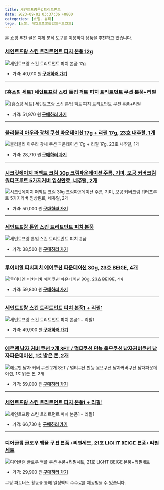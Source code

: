```yaml
---
title: 세인트프랑톤업트리트먼트
date: 2023-09-02 03:37:36 +0800
categories: [쇼핑, 뷰티]
tags: [쇼핑, 세인트프랑톤업트리트먼트]
---
```

본 쇼핑 추천 글은 자체 분석 도구를 이용하여 상품을 추천하고 있습니다.
### [세인트프랑 스킨 트리트먼트 피치 본품 12g](https://link.coupang.com/re/AFFSDP?lptag=AF1030537&pageKey=7449944864&itemId=19392340237&vendorItemId=86978195570&traceid=V0-153-13159226d546e3f8&requestid=20230907033736924174220084&token=31850C%7CMIXED)
![세인트프랑 스킨 트리트먼트 피치 본품 12g](https://ads-partners.coupang.com/image1/A5ujue_plLu287REA9EK299bCkPk3KSollyf_NS2qCajQkmvAD0zUKbuR9EPOVYi1vUc6J8ue4EtlhNp9QX37Xlro5XxghYl5cUNu0yrWaXJiilMfCPcQDMzvpn1AEFDoY1GPmrGkaF5zsvc6-SIiUZYf-scGGwA_5Sedwu6bJE3AsFE9Lik1f4WuW_-BOEDAnDfGrVeZBPdKOG_MPreEfPjiNLy_sOmYYuu9m-Q5OtmWsLl8pixsanVGCKTR2B9K_KnYWnSfq2ZqzyrfGE98rPzOPYVrUbAKktHKZsLwxOr)
- 가격: 40,010 원
[**구매하러 가기**](https://link.coupang.com/re/AFFSDP?lptag=AF1030537&pageKey=7449944864&itemId=19392340237&vendorItemId=86978195570&traceid=V0-153-13159226d546e3f8&requestid=20230907033736924174220084&token=31850C%7CMIXED)
---
### [[홈쇼핑 세트] 세인트프랑 스킨 톤업 팩트 피치 트리트먼트 쿠션 본품+리필](https://link.coupang.com/re/AFFSDP?lptag=AF1030537&pageKey=7520266113&itemId=19722689028&vendorItemId=86826798950&traceid=V0-153-d40e9082c525d927&requestid=20230907033736924174220084&token=31850C%7CMIXED)
![[홈쇼핑 세트] 세인트프랑 스킨 톤업 팩트 피치 트리트먼트 쿠션 본품+리필](https://ads-partners.coupang.com/image1/-yvLYqG3DiG0yJ_q-6OIkrSFw82o5UZluSZlC2pxdsPylaMunp5Vp58nFzSGBSA7FVRNEO0akRzSt6qgmeoGjqQ9Wxr_y2trgYMw17kmhUOJE3g_leyGCBkA1xbg3tKmWCwoIY_1H0hviaqpoAaLujenSVhYTD1Cq73YAGd1WtSHevEzN-CBLHgMEzFfYSPtbeyLnHe04C01UncBS5YWgDzZa4oN8vt_d6Un-kZ7HU7caA3O1CU_e2slAJElLaDAlEKl9k5AbKQgYC2jj07EQnrIJKcXcMoj6_RWOoumknaM)
- 가격: 51,970 원
[**구매하러 가기**](https://link.coupang.com/re/AFFSDP?lptag=AF1030537&pageKey=7520266113&itemId=19722689028&vendorItemId=86826798950&traceid=V0-153-d40e9082c525d927&requestid=20230907033736924174220084&token=31850C%7CMIXED)
---
### [블리블리 아우라 광채 쿠션 파운데이션 17g + 리필 17g, 23호 내추럴, 1개](https://link.coupang.com/re/AFFSDP?lptag=AF1030537&pageKey=1743892897&itemId=2969333394&vendorItemId=70957758606&traceid=V0-153-77c234f5961962a0&clickBeacon=QrsZ56vhnLrLNOkiJqCL8dfGZ0xjs6aMxEvcL%2FJ4HHjBbE7hfugt2rPJoKMvz5t2N6MlpH9HIrVlNEKf%2Fq8PwNhTD3rcaPd0lvHGwi9qt%2Fl4%2FG1YheDCJ5AxAR%2BqGgrElCi%2BOdyx09TDVGQBij4uh8PyyMiOll1Xvh7cp9w2SUlbh%2Bt7d5WAHxjrwoMSN6WAORjCQphUJWVta5sqxhL%2Bp9%2Flro6mpvFraIC0g0JrMYPRUwB4gZvJ7ncg0cMK3EoEMoSoLyW7N6wVUlzzjhzMd9lHTF8dvwXZQpN7dN52fSnL3OmKW%2FV4lS7e97ZOltqACS7LeOXhsNSkdjx%2FvHQl2%2BBp5cxG774EMK8TkAfNr0Yai%2FMhJVHwCKCW%2B34Arb4nOb5DnBKqyGrIpAvVzJ%2FTN72UMD1Xy7ilmBV4kobjJh9ifMTRPBSKNoIJ0uzU6D82GH8DYSbhH84NCK%2Fp5W1wLcFNyrvIG4C5qrh%2Fjlh%2FsXrTQtIzMC%2BxJ40shu8scwqsqT0M5ubtIlmAc6ksJMySFVanna0kixANIHjVovRxZY9N%2BxoPhIvESpQruKB1vQPXW%2F9g9eirsEewy4qenkBzEE9fMkpPZFbFkZ18eKWIAzxttn8yQySibZuOhTNLbJb3UManDIirXNuSlXcAEs%2FFlhWoBk9jXRNjhBRVHgK3hs9elk7Qctx8kJ9SS830HW2QIn2OFy90FmbuQ%2B4GWMLSTv0vhSygByUQr0DYJIgxKR1jcwbBljw1PdlgvKPazaDFLjJhnFdI1glOGA5oscBv%2FqlU%2Fyn6B%2BM0ap2T%2BpARL8N3HhWqNaQ2WBvxUiatOtb%2Fk%2FW%2BM8h8ZEf0esjjpFTYIZcsv8gDzFg1INRTYQGGewYcL8eio22ic3H0LgsMqGBPF2nLfXs%2B%2FajnjphSminBbg%3D%3D&requestid=20230907033736924174220084&token=31850C%7CMIXED)
![블리블리 아우라 광채 쿠션 파운데이션 17g + 리필 17g, 23호 내추럴, 1개](https://ads-partners.coupang.com/image1/TK3OrlXD8-D31dTnTEUCOsdny8J6Y84Z4bNsU-d81Tk5TVFzJ7GcMU5PIluGcFbeqneFljinGihyw__WCwM6GXBqAZzWaoDizW6OQy5GUwhQ06sG5XbjdouR3A5UVbU-0WMSgk-cfEovSURf8FNG3KVXJhvL5NVexvrNnYOYmN0wJ6RDBCqA-dHSMFY_ilbOds9bUwBWLecvJf5jSCCgECOEwc0P5PX0Dci37ZKcUEOKL6in4kYQA0KAqzVcGlTHFygY-E9VitJlbGzNotv04DLJ6LAYWA==)
- 가격: 28,710 원
[**구매하러 가기**](https://link.coupang.com/re/AFFSDP?lptag=AF1030537&pageKey=1743892897&itemId=2969333394&vendorItemId=70957758606&traceid=V0-153-77c234f5961962a0&clickBeacon=QrsZ56vhnLrLNOkiJqCL8dfGZ0xjs6aMxEvcL%2FJ4HHjBbE7hfugt2rPJoKMvz5t2N6MlpH9HIrVlNEKf%2Fq8PwNhTD3rcaPd0lvHGwi9qt%2Fl4%2FG1YheDCJ5AxAR%2BqGgrElCi%2BOdyx09TDVGQBij4uh8PyyMiOll1Xvh7cp9w2SUlbh%2Bt7d5WAHxjrwoMSN6WAORjCQphUJWVta5sqxhL%2Bp9%2Flro6mpvFraIC0g0JrMYPRUwB4gZvJ7ncg0cMK3EoEMoSoLyW7N6wVUlzzjhzMd9lHTF8dvwXZQpN7dN52fSnL3OmKW%2FV4lS7e97ZOltqACS7LeOXhsNSkdjx%2FvHQl2%2BBp5cxG774EMK8TkAfNr0Yai%2FMhJVHwCKCW%2B34Arb4nOb5DnBKqyGrIpAvVzJ%2FTN72UMD1Xy7ilmBV4kobjJh9ifMTRPBSKNoIJ0uzU6D82GH8DYSbhH84NCK%2Fp5W1wLcFNyrvIG4C5qrh%2Fjlh%2FsXrTQtIzMC%2BxJ40shu8scwqsqT0M5ubtIlmAc6ksJMySFVanna0kixANIHjVovRxZY9N%2BxoPhIvESpQruKB1vQPXW%2F9g9eirsEewy4qenkBzEE9fMkpPZFbFkZ18eKWIAzxttn8yQySibZuOhTNLbJb3UManDIirXNuSlXcAEs%2FFlhWoBk9jXRNjhBRVHgK3hs9elk7Qctx8kJ9SS830HW2QIn2OFy90FmbuQ%2B4GWMLSTv0vhSygByUQr0DYJIgxKR1jcwbBljw1PdlgvKPazaDFLjJhnFdI1glOGA5oscBv%2FqlU%2Fyn6B%2BM0ap2T%2BpARL8N3HhWqNaQ2WBvxUiatOtb%2Fk%2FW%2BM8h8ZEf0esjjpFTYIZcsv8gDzFg1INRTYQGGewYcL8eio22ic3H0LgsMqGBPF2nLfXs%2B%2FajnjphSminBbg%3D%3D&requestid=20230907033736924174220084&token=31850C%7CMIXED)
---
### [시크릿에이지 퍼펙트 크림 30g 크림파운데이션 주름, 기미, 모공 커버크림 워터프루트 5가지커버 임상완료, 네츄럴, 2개](https://link.coupang.com/re/AFFSDP?lptag=AF1030537&pageKey=7262548731&itemId=18502382084&vendorItemId=73279080273&traceid=V0-153-4fe5aea36f7b9b2a&clickBeacon=QrsZ56vhnLrLNOkiJqCL8dfGZ0xjs6aMxEvcL%2FJ4HHjBbE7hfugt2rPJoKMvz5t2N6MlpH9HIrVlNEKf%2Fq8PwNhTD3rcaPd0lvHGwi9qt%2Fl4%2FG1YheDCJ5AxAR%2BqGgrEfm3ZZQaN13Z%2BGV7IP8iCc8PyyMiOll1Xvh7cp9w2SUm41MoYgmkE3LpEEENTjF1oyaGy9QTK%2FzOSBt138r41c9%2Flro6mpvFraIC0g0JrMYPRUwB4gZvJ7ncg0cMK3EoEMoSoLyW7N6wVUlzzjhzMd3p4FEx0y08eg0T5NyrtQShV2Raw3bdrrHw8c1M6Ky2OCdSukHyavurX3G9YOT%2BU6EydkweyjPd7aiy1NNY2V4lU1Gu1GUZ7%2B1gjzILyD58bvB7QiNE0JGDiOrcsM%2FFLP9aYwUj1dDqw14RZenesZjnKygOgbJZzuzL5LVjkGNgoVc9bEjuStc4mNbrTM7NKwtqW54d0PR27qGBuY2UT6Xcv4t68MKLnTImIRvsTwxuq%2FMzOLTHsWG9qCRO3lQsWk8DI9%2FCcmj17gK02yiqS84kgzuKN59OmP309L49ilEE%2Bv9TtgvPAPXO8ymJ2sydm1b2VmTN2xY4TJQwXb6qvYUbxB6mm%2FqTDIsJ1Vd%2BM03XSj0b9X5zIwh%2FtAqDjSXb5MGlmMqaGZHe1dP47FFhsTm3%2FqALW4g17T4d%2FULyE%2B3ESPN34FoUj0VJgOzTiFIV4r3NEEHY9ohEiIIu496udKncyFr7DQIrKxoQHDYUJ9sVdCTu3HXFe3OycVZRQp%2Fe29CJFjk9I5W%2F6Wjfrd5NPP7NTD1rGlc044kvxn2aHwZwi6Gil8Azlp381ySu2cNC1HKIMnZSsdnMagxOLiAVQonQ0vZlihK5fyD5RupGQuTlTtKyc%2FZLtbthnJIrX%2Fei0WA%3D%3D&requestid=20230907033736924174220084&token=31850C%7CMIXED)
![시크릿에이지 퍼펙트 크림 30g 크림파운데이션 주름, 기미, 모공 커버크림 워터프루트 5가지커버 임상완료, 네츄럴, 2개](https://ads-partners.coupang.com/image1/93U6ugSO-5vMazQ19-yGUIrxFWsRRVXGLxSdhNLD64YkssXyW5x_EBR3uiC0of8InXh_RvMQQf7UR38YOdHZzfGlGTR_iI8G5PC3oS2Eu3PgLX44edEN7gnnP7DNbcDk6CY37OETyK9bn2c_3CibXsH9n_js6_JPY96Ic7VyztUsMblqbtxROawlFLxuvX9zFtvSYucDcaT2lnF9vy2SQFx4phdR8wLWmAZaqqJ8T-w6CwtcKlUZgBxXtABp4b_Nd-NfqZErCwP19tO5uyYEGelc1rl2QKL1qni6WWOgc4ydP9EjQKU=)
- 가격: 50,000 원
[**구매하러 가기**](https://link.coupang.com/re/AFFSDP?lptag=AF1030537&pageKey=7262548731&itemId=18502382084&vendorItemId=73279080273&traceid=V0-153-4fe5aea36f7b9b2a&clickBeacon=QrsZ56vhnLrLNOkiJqCL8dfGZ0xjs6aMxEvcL%2FJ4HHjBbE7hfugt2rPJoKMvz5t2N6MlpH9HIrVlNEKf%2Fq8PwNhTD3rcaPd0lvHGwi9qt%2Fl4%2FG1YheDCJ5AxAR%2BqGgrEfm3ZZQaN13Z%2BGV7IP8iCc8PyyMiOll1Xvh7cp9w2SUm41MoYgmkE3LpEEENTjF1oyaGy9QTK%2FzOSBt138r41c9%2Flro6mpvFraIC0g0JrMYPRUwB4gZvJ7ncg0cMK3EoEMoSoLyW7N6wVUlzzjhzMd3p4FEx0y08eg0T5NyrtQShV2Raw3bdrrHw8c1M6Ky2OCdSukHyavurX3G9YOT%2BU6EydkweyjPd7aiy1NNY2V4lU1Gu1GUZ7%2B1gjzILyD58bvB7QiNE0JGDiOrcsM%2FFLP9aYwUj1dDqw14RZenesZjnKygOgbJZzuzL5LVjkGNgoVc9bEjuStc4mNbrTM7NKwtqW54d0PR27qGBuY2UT6Xcv4t68MKLnTImIRvsTwxuq%2FMzOLTHsWG9qCRO3lQsWk8DI9%2FCcmj17gK02yiqS84kgzuKN59OmP309L49ilEE%2Bv9TtgvPAPXO8ymJ2sydm1b2VmTN2xY4TJQwXb6qvYUbxB6mm%2FqTDIsJ1Vd%2BM03XSj0b9X5zIwh%2FtAqDjSXb5MGlmMqaGZHe1dP47FFhsTm3%2FqALW4g17T4d%2FULyE%2B3ESPN34FoUj0VJgOzTiFIV4r3NEEHY9ohEiIIu496udKncyFr7DQIrKxoQHDYUJ9sVdCTu3HXFe3OycVZRQp%2Fe29CJFjk9I5W%2F6Wjfrd5NPP7NTD1rGlc044kvxn2aHwZwi6Gil8Azlp381ySu2cNC1HKIMnZSsdnMagxOLiAVQonQ0vZlihK5fyD5RupGQuTlTtKyc%2FZLtbthnJIrX%2Fei0WA%3D%3D&requestid=20230907033736924174220084&token=31850C%7CMIXED)
---
### [세인트프랑 톤업 스킨 트리트먼트 피치 본품](https://link.coupang.com/re/AFFSDP?lptag=AF1030537&pageKey=7520241599&itemId=19722601602&vendorItemId=86764674180&traceid=V0-153-1f8c2fc139fccb4a&requestid=20230907033736924174220084&token=31850C%7CMIXED)
![세인트프랑 톤업 스킨 트리트먼트 피치 본품](https://ads-partners.coupang.com/image1/ZuD9BaoE_rh_ZFc_ZpdU86mkJxeFTlBS6Uh5abXVbC_qn2k9HADLlU9U7KQ6_wqTu_o9o9rzk6gJ30TFOHl3vOnjVwyS7glWON6Z2QL2-c0QvdLDijAKTxJt8RDa9QKeLuPJPM_jIhw7V4ppeVUfpiQ5xCQ5hYCtFTkxeiOVKQhPgOoHmlU04qw8MkwyzKFV-1oOnH8C_KBzUkd92yqlvZpowH9Jkm6dWtlPplreSNxyEwgYdgm3EkxZ06CpgIUD5JdoBKFXUdVoMfZmuqsvW7D2OW6V06rA9QaTZaHbHylJ)
- 가격: 38,500 원
[**구매하러 가기**](https://link.coupang.com/re/AFFSDP?lptag=AF1030537&pageKey=7520241599&itemId=19722601602&vendorItemId=86764674180&traceid=V0-153-1f8c2fc139fccb4a&requestid=20230907033736924174220084&token=31850C%7CMIXED)
---
### [루이비엘 피치피치 에어쿠션 파운데이션 30g, 23호 BEIGE, 4개](https://link.coupang.com/re/AFFSDP?lptag=AF1030537&pageKey=6258730753&itemId=13750228982&vendorItemId=86294881841&traceid=V0-153-fcdf63416b7d357e&clickBeacon=QrsZ56vhnLrLNOkiJqCL8dfGZ0xjs6aMxEvcL%2FJ4HHjBbE7hfugt2rPJoKMvz5t2N6MlpH9HIrVlNEKf%2Fq8PwNhTD3rcaPd0lvHGwi9qt%2Fl4%2FG1YheDCJ5AxAR%2BqGgrE%2Bi49C%2Bu6O15GKyhjw0lQ7sPyyMiOll1Xvh7cp9w2SUk2VO%2FN5S2j76Z0mEBz67TsZTVZdcB6jWjVg3eODaew%2FN%2Flro6mpvFraIC0g0JrMYPRUwB4gZvJ7ncg0cMK3EoEMoSoLyW7N6wVUlzzjhzMd9bmQx5noGZTM0DRgAkTRt3fCoZBL5CyGi95GCtYEt03kEYukO8eeMTp5M7XRYVr%2FzXIgug8s91l5lX1gpE%2BDCTUcz2warVcBAZ1LrUux9ug%2F9k7Td1Hos1eckcj2FiOHAYlFV00l00t9qWd0lZ7a%2BprnSgITNHNmr67MoComrqTGPwKAzll3oHGiQXokGI9A910mw1VASN258m1oPDpfsqV%2BMBeAtR7HmvDxrnwFNTYJoopZ9fuJ0QmylED%2BJsU264qot1Jkoo4VJ22WpDigs9yEHNs8TahHFMKhz9RKXz8nh4P5sRk7e7ml0WU2Lu3J%2Be%2BAfdGm4KqaCYlJA6SoRs4VjzOQHIsn1KX8i1lajtK9q%2FAt3bNQVks4ZuMubjMBL2GusoI9EnMtYmcoVBzSoVfJFjCyT1sVxbJfyPy2U6shR3PLWP0juKcG3t5e9NIjYRurte6HnaXOczLlfvXomwN8vYvBxzFiVbP1Gp79VyzLfHb5G5Wy7BRrtzBaN4AIGu%2F1aHmnPSbruIb3eiM2kBLmEJ40L%2FdHVKUm%2BCrHbVFQtTsbkZSZs6%2Fi%2BP0AE3jY%2FnbRA0%2B223DKPHpbTMwaXl0%2Bk%2F9j9ZFqJZjMMxV9zIHgc6uAsHHOpF1%2F6kFbaaFjw%3D%3D&requestid=20230907033736924174220084&token=31850C%7CMIXED)
![루이비엘 피치피치 에어쿠션 파운데이션 30g, 23호 BEIGE, 4개](https://ads-partners.coupang.com/image1/J9KPGTQ1oAlOK5hcJ7-k16LVlgCOgldHgPhe1uadZOnBgQYXr6Q8WfeImNSjodXMnOIzR7YHiOtrPW3x3i1_U1-2lJRicfW2fO1O8mLztM1kX8r50b597stZq4oY4NtWSshy2hWlBvWCSB5Osu0EmRgcdTy-XQ2ZCcn-X5DsGkzfX9EuU_xCDUG0YMgZfX1FkMnbFFc277taJ2QKvPM23jpC1FONPSd0EVa9IblQpu2lBXH3yJdX7cffyTcOPX4Z8uTSaa6jcz5CloDujempQilENsq0WZU=)
- 가격: 59,800 원
[**구매하러 가기**](https://link.coupang.com/re/AFFSDP?lptag=AF1030537&pageKey=6258730753&itemId=13750228982&vendorItemId=86294881841&traceid=V0-153-fcdf63416b7d357e&clickBeacon=QrsZ56vhnLrLNOkiJqCL8dfGZ0xjs6aMxEvcL%2FJ4HHjBbE7hfugt2rPJoKMvz5t2N6MlpH9HIrVlNEKf%2Fq8PwNhTD3rcaPd0lvHGwi9qt%2Fl4%2FG1YheDCJ5AxAR%2BqGgrE%2Bi49C%2Bu6O15GKyhjw0lQ7sPyyMiOll1Xvh7cp9w2SUk2VO%2FN5S2j76Z0mEBz67TsZTVZdcB6jWjVg3eODaew%2FN%2Flro6mpvFraIC0g0JrMYPRUwB4gZvJ7ncg0cMK3EoEMoSoLyW7N6wVUlzzjhzMd9bmQx5noGZTM0DRgAkTRt3fCoZBL5CyGi95GCtYEt03kEYukO8eeMTp5M7XRYVr%2FzXIgug8s91l5lX1gpE%2BDCTUcz2warVcBAZ1LrUux9ug%2F9k7Td1Hos1eckcj2FiOHAYlFV00l00t9qWd0lZ7a%2BprnSgITNHNmr67MoComrqTGPwKAzll3oHGiQXokGI9A910mw1VASN258m1oPDpfsqV%2BMBeAtR7HmvDxrnwFNTYJoopZ9fuJ0QmylED%2BJsU264qot1Jkoo4VJ22WpDigs9yEHNs8TahHFMKhz9RKXz8nh4P5sRk7e7ml0WU2Lu3J%2Be%2BAfdGm4KqaCYlJA6SoRs4VjzOQHIsn1KX8i1lajtK9q%2FAt3bNQVks4ZuMubjMBL2GusoI9EnMtYmcoVBzSoVfJFjCyT1sVxbJfyPy2U6shR3PLWP0juKcG3t5e9NIjYRurte6HnaXOczLlfvXomwN8vYvBxzFiVbP1Gp79VyzLfHb5G5Wy7BRrtzBaN4AIGu%2F1aHmnPSbruIb3eiM2kBLmEJ40L%2FdHVKUm%2BCrHbVFQtTsbkZSZs6%2Fi%2BP0AE3jY%2FnbRA0%2B223DKPHpbTMwaXl0%2Bk%2F9j9ZFqJZjMMxV9zIHgc6uAsHHOpF1%2F6kFbaaFjw%3D%3D&requestid=20230907033736924174220084&token=31850C%7CMIXED)
---
### [세인트프랑 스킨 트리트먼트 피치 본품1 + 리필1](https://link.coupang.com/re/AFFSDP?lptag=AF1030537&pageKey=7512296705&itemId=19686091754&vendorItemId=86791335035&traceid=V0-153-8e2be8945f8df2e7&requestid=20230907033736924174220084&token=31850C%7CMIXED)
![세인트프랑 스킨 트리트먼트 피치 본품1 + 리필1](https://ads-partners.coupang.com/image1/XTIEOlgUXJyndrdPXQpqZo5nWYqXpQOlFM_Q_ylnnoXKlVfDrX1WkQBcKAhPEws8DG-rT8dR85QPWK0FNOFqgrna2ujQPEDTBb0y3NHSySpDgKfxtW6g08ndMKfSds3tECUGNdZHp0PjN6WjyvXML42mxnQqayldUPW8bXRX-3NDc3G6ObiBaBlWfsdtWxH8f7vK0WOie78NXRpgOh5xfbqDaPH7VJ0lnxN3SeWYMGDIHdDUoXlYCrocY8dJu-BYow3BzYKYHBKnBQYm0q_w0ZRy5qHIo7ZZfY-N4PjCJw==)
- 가격: 49,900 원
[**구매하러 가기**](https://link.coupang.com/re/AFFSDP?lptag=AF1030537&pageKey=7512296705&itemId=19686091754&vendorItemId=86791335035&traceid=V0-153-8e2be8945f8df2e7&requestid=20230907033736924174220084&token=31850C%7CMIXED)
---
### [에르맨 남자 커버 쿠션 2개 SET / 멀티쿠션 만능 옴므쿠션 남자커버쿠션 남자파운데이션, 1호 밝은 톤, 2개](https://link.coupang.com/re/AFFSDP?lptag=AF1030537&pageKey=7208863005&itemId=18238300891&vendorItemId=81198917901&traceid=V0-153-3b62425646e877e7&clickBeacon=QrsZ56vhnLrLNOkiJqCL8dfGZ0xjs6aMxEvcL%2FJ4HHjBbE7hfugt2rPJoKMvz5t2N6MlpH9HIrVlNEKf%2Fq8PwNhTD3rcaPd0lvHGwi9qt%2Fl4%2FG1YheDCJ5AxAR%2BqGgrERCwm0iAixPvuUwai7hhGxMPyyMiOll1Xvh7cp9w2SUkdB2xirhOX0BM%2BgyotAIT4mNiUGWFvvmbkOdSDDZhr4t%2Flro6mpvFraIC0g0JrMYPRUwB4gZvJ7ncg0cMK3EoEMoSoLyW7N6wVUlzzjhzMd4jSLI8nS1GAX0XpGnoZYcMN13Y1o4ibCvGi8xBSlVBqfhbKpdVkwLt5BY%2Fn%2BmhbhZLkScGnUvldRCunPJ9oDNy9W8%2Bgu9dUunlrbyOxZyF06cnHfq%2Br%2FFNJEGvKWio22AYlFV00l00t9qWd0lZ7a%2BprnSgITNHNmr67MoComrqT1jsGMkP4YekdCpD1401IpDe97uPz6zSNmXWCtYce7yuzuF4MAjP8vbdmxzfa9pB8DP%2BCL3ND0GVO%2BDmsgarkWqVXK1m5DXQ3ItteZ6aFGXbfQLBrNjsFSnBxFGZbUdoOrcO9Uec%2B2UHH6mKewMKW8F6oHu9oOx%2BtRDLc966kOyqUeofPC6AV4zPwjYrv3y38yyU3zveUIzomzBjRrm2KK6zYNpU7IDLKKoiBw2AP5a7H9feISfWO7Dl6Qnt93mRo1V6R1xbBHK8ucXXLzl5b1b2GusoI9EnMtYmcoVBzSoUMPx7hFpZIJDK83%2BJJgri32v1ziTpqUcPNKBnlOdl0Z4IwYTsuMkHgIhHTn6ERDdCqYmtbxN7vjcDpS%2BoBX2KMjz3MKtmSX16NKRGtAQMjS1LolaPqZ8ltX9hBE%2BszhUWtzbihMmgkT8F%2BnswZ1MBXQHOSdCsBPethfU%2FFQY%2BzOg%3D%3D&requestid=20230907033736924174220084&token=31850C%7CMIXED)
![에르맨 남자 커버 쿠션 2개 SET / 멀티쿠션 만능 옴므쿠션 남자커버쿠션 남자파운데이션, 1호 밝은 톤, 2개](https://ads-partners.coupang.com/image1/VZf1rMabH6rW-wcvVfha1H8vPj-_pT9s2yxD9pg4VyyWO_7Ovoqh_wXyS3N1xLaq8kMS_c9LeJAT7D7tbhhgf7Wa8Xeb1yPuPophL7hcklhnqzeRN71a8CaNdi8REg5-Z8c5JJciYTfRnvDKsxjqpTf5Y3ChDK5SYc1hFxoSpPJ-dCFxA4Ghk0rVUaK99qUgXplDuw1Pe4en4Kk_PMVK8JE098Xoe2pVIxqhgNXIwGZMswK9peT_w8fREz19LDohPjmczjDAeFV4L5ECkxmhWHBe7aaBZGdTX2IouU0-rlTQ2DjzCA==)
- 가격: 59,000 원
[**구매하러 가기**](https://link.coupang.com/re/AFFSDP?lptag=AF1030537&pageKey=7208863005&itemId=18238300891&vendorItemId=81198917901&traceid=V0-153-3b62425646e877e7&clickBeacon=QrsZ56vhnLrLNOkiJqCL8dfGZ0xjs6aMxEvcL%2FJ4HHjBbE7hfugt2rPJoKMvz5t2N6MlpH9HIrVlNEKf%2Fq8PwNhTD3rcaPd0lvHGwi9qt%2Fl4%2FG1YheDCJ5AxAR%2BqGgrERCwm0iAixPvuUwai7hhGxMPyyMiOll1Xvh7cp9w2SUkdB2xirhOX0BM%2BgyotAIT4mNiUGWFvvmbkOdSDDZhr4t%2Flro6mpvFraIC0g0JrMYPRUwB4gZvJ7ncg0cMK3EoEMoSoLyW7N6wVUlzzjhzMd4jSLI8nS1GAX0XpGnoZYcMN13Y1o4ibCvGi8xBSlVBqfhbKpdVkwLt5BY%2Fn%2BmhbhZLkScGnUvldRCunPJ9oDNy9W8%2Bgu9dUunlrbyOxZyF06cnHfq%2Br%2FFNJEGvKWio22AYlFV00l00t9qWd0lZ7a%2BprnSgITNHNmr67MoComrqT1jsGMkP4YekdCpD1401IpDe97uPz6zSNmXWCtYce7yuzuF4MAjP8vbdmxzfa9pB8DP%2BCL3ND0GVO%2BDmsgarkWqVXK1m5DXQ3ItteZ6aFGXbfQLBrNjsFSnBxFGZbUdoOrcO9Uec%2B2UHH6mKewMKW8F6oHu9oOx%2BtRDLc966kOyqUeofPC6AV4zPwjYrv3y38yyU3zveUIzomzBjRrm2KK6zYNpU7IDLKKoiBw2AP5a7H9feISfWO7Dl6Qnt93mRo1V6R1xbBHK8ucXXLzl5b1b2GusoI9EnMtYmcoVBzSoUMPx7hFpZIJDK83%2BJJgri32v1ziTpqUcPNKBnlOdl0Z4IwYTsuMkHgIhHTn6ERDdCqYmtbxN7vjcDpS%2BoBX2KMjz3MKtmSX16NKRGtAQMjS1LolaPqZ8ltX9hBE%2BszhUWtzbihMmgkT8F%2BnswZ1MBXQHOSdCsBPethfU%2FFQY%2BzOg%3D%3D&requestid=20230907033736924174220084&token=31850C%7CMIXED)
---
### [세인트프랑 스킨 트리트먼트 피치 본품1 + 리필1](https://link.coupang.com/re/AFFSDP?lptag=AF1030537&pageKey=7444916850&itemId=19368360771&vendorItemId=86960525645&traceid=V0-153-ab456732a4d02b25&requestid=20230907033736924174220084&token=31850C%7CMIXED)
![세인트프랑 스킨 트리트먼트 피치 본품1 + 리필1](https://ads-partners.coupang.com/image1/FDptmbiFJakMwXmCFJoQxIwcFnnpyKNhiR9MbQG2kjrHrfmypLK3Duf6qho5tNnDAM9t5walIQxpa353cfgtgO0nx2pcdLx8sVqPc7v_ife-1qJFPtgP-HipHpOcbK6xvlbvAm8cuHACdiDE7kiuviGJRI1bTyuakA3-U8w7l1Tsr0XsEYIIaABsT3c0XKYd9MNeBxNvNChIvvmrBmDKn05EeB4sUQTpQJH3BOahYedJO_UEGPjLVOdl2VBpCX6OWQ62-hEUzO3V16jwvkttb-ZOFJqXPbcHs1bB_xEFf-LU)
- 가격: 66,730 원
[**구매하러 가기**](https://link.coupang.com/re/AFFSDP?lptag=AF1030537&pageKey=7444916850&itemId=19368360771&vendorItemId=86960525645&traceid=V0-153-ab456732a4d02b25&requestid=20230907033736924174220084&token=31850C%7CMIXED)
---
### [디어글램 글로우 앰플 쿠션 본품+리필세트, 21호 LIGHT BEIGE 본품+리필세트](https://link.coupang.com/re/AFFSDP?lptag=AF1030537&pageKey=6427551750&itemId=13856454853&vendorItemId=85463986666&traceid=V0-153-4d691dda6c62b711&clickBeacon=QrsZ56vhnLrLNOkiJqCL8dfGZ0xjs6aMxEvcL%2FJ4HHjBbE7hfugt2rPJoKMvz5t2N6MlpH9HIrVlNEKf%2Fq8PwNhTD3rcaPd0lvHGwi9qt%2Fl4%2FG1YheDCJ5AxAR%2BqGgrEP0vfVdeFLNGp5D1NHKSsk8PyyMiOll1Xvh7cp9w2SUkJ0OwdEKn1Mz39i09%2B0HOi60Dk%2FJbAlxo6o1YsEF3Tsd%2Flro6mpvFraIC0g0JrMYPRUwB4gZvJ7ncg0cMK3EoEMoSoLyW7N6wVUlzzjhzMd4jSLI8nS1GAX0XpGnoZYcN1cP7AaW9YfLH938lY6iKXqDVhugJbG1dNTohoeWy%2FZVMxWHtG71iOI9QnQbKFDQK9W8%2Bgu9dUunlrbyOxZyF0CVyff6lOCr8hXP6sJ8IB1QYlFV00l00t9qWd0lZ7a%2BprnSgITNHNmr67MoComrqTBk99UA2YmaHEe0L2yPWmh3%2BOnniOXxn0cTBt5y%2FP1MdxBhGwfw1fEgq96J7gBaaTJoopZ9fuJ0QmylED%2BJsU264qot1Jkoo4VJ22WpDigs9yEHNs8TahHFMKhz9RKXz8nh4P5sRk7e7ml0WU2Lu3J%2Be%2BAfdGm4KqaCYlJA6SoRs4VjzOQHIsn1KX8i1lajtK9q%2FAt3bNQVks4ZuMubjMBL2GusoI9EnMtYmcoVBzSoVfJFjCyT1sVxbJfyPy2U6shR3PLWP0juKcG3t5e9NIjYRurte6HnaXOczLlfvXomwN8vYvBxzFiVbP1Gp79VyzLfHb5G5Wy7BRrtzBaN4AIGu%2F1aHmnPSbruIb3eiM2kBLmEJ40L%2FdHVKUm%2BCrHbVFQtTsbkZSZs6%2Fi%2BP0AE3jY%2FnbRA0%2B223DKPHpbTMwaXl0%2Bk%2F9j9ZFqJZjMMxV9zIHgc6uAsHHOpF1%2F6kFbaaFjw%3D%3D&requestid=20230907033736924174220084&token=31850C%7CMIXED)
![디어글램 글로우 앰플 쿠션 본품+리필세트, 21호 LIGHT BEIGE 본품+리필세트](https://ads-partners.coupang.com/image1/VIs1Gf76Qhbbj9CWVErhKGuRQ_GqMStGPN3tmgJQxjT8fekPKn79zKAUgAz6sFGxuCXdwoj9eiLC2YE3tkCOWSvgxrXqLTxCBE0pdWDVSbM8dHVZkCMLpnFQdoDpH6qXkbPS_kmGtF7bGIenmIQkZxKtyIXsAtlvGpD84ec7pAF0g2t4J61-gY2oaXD0mSPYG41qyaGXGTQqXDGYW-l_3cy_7dD0i-Qymd-w1GvBLhF6-vP07pcDIsCYDO6LgVPKjecf3mTnmGkDHTYJgEe2IibPWpIA-ZzAnPa_qn5nIqBAgReRYw==)
- 가격: 29,900 원
[**구매하러 가기**](https://link.coupang.com/re/AFFSDP?lptag=AF1030537&pageKey=6427551750&itemId=13856454853&vendorItemId=85463986666&traceid=V0-153-4d691dda6c62b711&clickBeacon=QrsZ56vhnLrLNOkiJqCL8dfGZ0xjs6aMxEvcL%2FJ4HHjBbE7hfugt2rPJoKMvz5t2N6MlpH9HIrVlNEKf%2Fq8PwNhTD3rcaPd0lvHGwi9qt%2Fl4%2FG1YheDCJ5AxAR%2BqGgrEP0vfVdeFLNGp5D1NHKSsk8PyyMiOll1Xvh7cp9w2SUkJ0OwdEKn1Mz39i09%2B0HOi60Dk%2FJbAlxo6o1YsEF3Tsd%2Flro6mpvFraIC0g0JrMYPRUwB4gZvJ7ncg0cMK3EoEMoSoLyW7N6wVUlzzjhzMd4jSLI8nS1GAX0XpGnoZYcN1cP7AaW9YfLH938lY6iKXqDVhugJbG1dNTohoeWy%2FZVMxWHtG71iOI9QnQbKFDQK9W8%2Bgu9dUunlrbyOxZyF0CVyff6lOCr8hXP6sJ8IB1QYlFV00l00t9qWd0lZ7a%2BprnSgITNHNmr67MoComrqTBk99UA2YmaHEe0L2yPWmh3%2BOnniOXxn0cTBt5y%2FP1MdxBhGwfw1fEgq96J7gBaaTJoopZ9fuJ0QmylED%2BJsU264qot1Jkoo4VJ22WpDigs9yEHNs8TahHFMKhz9RKXz8nh4P5sRk7e7ml0WU2Lu3J%2Be%2BAfdGm4KqaCYlJA6SoRs4VjzOQHIsn1KX8i1lajtK9q%2FAt3bNQVks4ZuMubjMBL2GusoI9EnMtYmcoVBzSoVfJFjCyT1sVxbJfyPy2U6shR3PLWP0juKcG3t5e9NIjYRurte6HnaXOczLlfvXomwN8vYvBxzFiVbP1Gp79VyzLfHb5G5Wy7BRrtzBaN4AIGu%2F1aHmnPSbruIb3eiM2kBLmEJ40L%2FdHVKUm%2BCrHbVFQtTsbkZSZs6%2Fi%2BP0AE3jY%2FnbRA0%2B223DKPHpbTMwaXl0%2Bk%2F9j9ZFqJZjMMxV9zIHgc6uAsHHOpF1%2F6kFbaaFjw%3D%3D&requestid=20230907033736924174220084&token=31850C%7CMIXED)


쿠팡 파트너스 활동을 통해 일정액의 수수료를 제공받을 수 있습니다.
